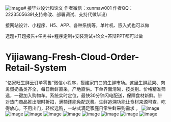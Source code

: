 ![image](https://github.com/user-attachments/assets/84a23f5b-e3e5-4823-bfb5-ebc9c11cc34e)# 接毕业设计和论文
作者微信：xunmaw001  作者QQ：2223505639(支持修改、部署调试、支持代做毕设)

接网站设计、小程序、H5、APP、各种系统等，单片机、嵌入式也可以做

选题+开题报告+任务书+程序定制+安装测试+论文+答辩PPT都可以做
# Yijiawang-Fresh-Cloud-Order-Retail-System
“亿家旺生鲜云订单零售”微信小程序，搭建家门口的生鲜市场。这里生鲜蔬果、肉禽蛋奶品类齐全，每日新鲜直采，产地直供。下单界面清晰，按类别、价格精准筛选，一键加入购物车。系统实时定位，最快30分钟闪电配送，保障食材新鲜。针对热门商品推出限时折扣，满额还能免配送费。生鲜追溯功能让食材来源可查，吃得放心。不用出门，轻松选购，一站式满足家庭日常生鲜采购需求 。
![image](https://github.com/user-attachments/assets/3ef2113c-9d6a-4e59-9d08-f0e4a37a3a93)
![image](https://github.com/user-attachments/assets/626a51ba-ab5d-40bb-a625-c030327912b7)
![image](https://github.com/user-attachments/assets/2bd7b4f1-1256-439b-97b8-7b104f45927a)
![image](https://github.com/user-attachments/assets/d43320d9-f748-45f7-80ba-b87852dcfd49)
![image](https://github.com/user-attachments/assets/9a226b70-5196-43af-b255-7183398d1a5d)
![image](https://github.com/user-attachments/assets/f9379457-feda-4ea3-b300-fe8a1e9a13e5)
![image](https://github.com/user-attachments/assets/2c91fe3b-f8a1-44ab-b064-061512f7cd1d)
![image](https://github.com/user-attachments/assets/d93f6ada-b10c-44af-947f-bcf77f0916eb)
![image](https://github.com/user-attachments/assets/acf2773a-3233-4d24-80ae-55ab4a31d7df)
